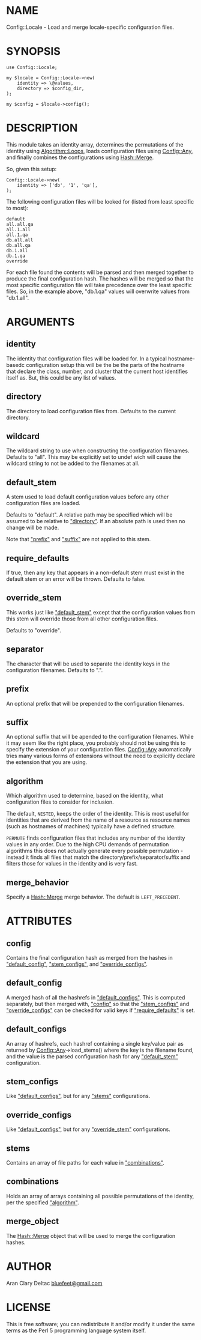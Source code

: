 # NAME

Config::Locale - Load and merge locale-specific configuration files.

# SYNOPSIS

    use Config::Locale;
    
    my $locale = Config::Locale->new(
        identity => \@values,
        directory => $config_dir,
    );
    
    my $config = $locale->config();

# DESCRIPTION

This module takes an identity array, determines the permutations of the identity using
[Algorithm::Loops](https://metacpan.org/pod/Algorithm::Loops), loads configuration files using [Config::Any](https://metacpan.org/pod/Config::Any), and finally combines
the configurations using [Hash::Merge](https://metacpan.org/pod/Hash::Merge).

So, given this setup:

    Config::Locale->new(
        identity => ['db', '1', 'qa'],
    );

The following configuration files will be looked for (listed from least specific to most):

    default
    all.all.qa
    all.1.all
    all.1.qa
    db.all.all
    db.all.qa
    db.1.all
    db.1.qa
    override

For each file found the contents will be parsed and then merged together to produce the
final configuration hash.  The hashes will be merged so that the most specific configuration
file will take precedence over the least specific files.  So, in the example above,
"db.1.qa" values will overwrite values from "db.1.all".

# ARGUMENTS

## identity

The identity that configuration files will be loaded for.  In a typical hostname-basedc
configuration setup this will be the be the parts of the hostname that declare the class,
number, and cluster that the current host identifies itself as.  But, this could be any
list of values.

## directory

The directory to load configuration files from.  Defaults to the current
directory.

## wildcard

The wildcard string to use when constructing the configuration filenames.
Defaults to "all".  This may be explicitly set to undef wich will cause
the wildcard string to not be added to the filenames at all.

## default\_stem

A stem used to load default configuration values before any other
configuration files are loaded.

Defaults to "default".  A relative path may be specified which will be assumed
to be relative to ["directory"](#directory).  If an absolute path is used then no change
will be made.

Note that ["prefix"](#prefix) and ["suffix"](#suffix) are not applied to this stem.

## require\_defaults

If true, then any key that appears in a non-default stem must exist in the
default stem or an error will be thrown.  Defaults to false.

## override\_stem

This works just like ["default\_stem"](#default_stem) except that the configuration values
from this stem will override those from all other configuration files.

Defaults to "override".

## separator

The character that will be used to separate the identity keys in the
configuration filenames.  Defaults to ".".

## prefix

An optional prefix that will be prepended to the configuration filenames.

## suffix

An optional suffix that will be apended to the configuration filenames.
While it may seem like the right place, you probably should not be using
this to specify the extension of your configuration files.  [Config::Any](https://metacpan.org/pod/Config::Any)
automatically tries many various forms of extensions without the need
to explicitly declare the extension that you are using.

## algorithm

Which algorithm used to determine, based on the identity, what configuration
files to consider for inclusion.

The default, `NESTED`, keeps the order of the identity.  This is most useful
for identities that are derived from the name of a resource as resource names
(such as hostnames of machines) typically have a defined structure.

`PERMUTE` finds configuration files that includes any number of the identity
values in any order.  Due to the high CPU demands of permutation algorithms this does
not actually generate every possible permutation - instead it finds all files that
match the directory/prefix/separator/suffix and filters those for values in the
identity and is very fast.

## merge\_behavior

Specify a [Hash::Merge](https://metacpan.org/pod/Hash::Merge) merge behavior.  The default is `LEFT_PRECEDENT`.

# ATTRIBUTES

## config

Contains the final configuration hash as merged from the hashes in ["default\_config"](#default_config),
["stem\_configs"](#stem_configs), and ["override\_configs"](#override_configs).

## default\_config

A merged hash of all the hashrefs in ["default\_configs"](#default_configs).  This is computed
separately, but then merged with, ["config"](#config) so that the ["stem\_configs"](#stem_configs) and
["override\_configs"](#override_configs) can be checked for valid keys if ["require\_defaults"](#require_defaults)
is set.

## default\_configs

An array of hashrefs, each hashref containing a single key/value pair as returned
by [Config::Any](https://metacpan.org/pod/Config::Any)->load\_stems() where the key is the filename found, and the value
is the parsed configuration hash for any ["default\_stem"](#default_stem) configuration.

## stem\_configs

Like ["default\_configs"](#default_configs), but for any ["stems"](#stems) configurations.

## override\_configs

Like ["default\_configs"](#default_configs), but for any ["override\_stem"](#override_stem) configurations.

## stems

Contains an array of file paths for each value in ["combinations"](#combinations).

## combinations

Holds an array of arrays containing all possible permutations of the
identity, per the specified ["algorithm"](#algorithm).

## merge\_object

The [Hash::Merge](https://metacpan.org/pod/Hash::Merge) object that will be used to merge the configuration
hashes.

# AUTHOR

Aran Clary Deltac <bluefeet@gmail.com>

# LICENSE

This is free software; you can redistribute it and/or modify it under
the same terms as the Perl 5 programming language system itself.
